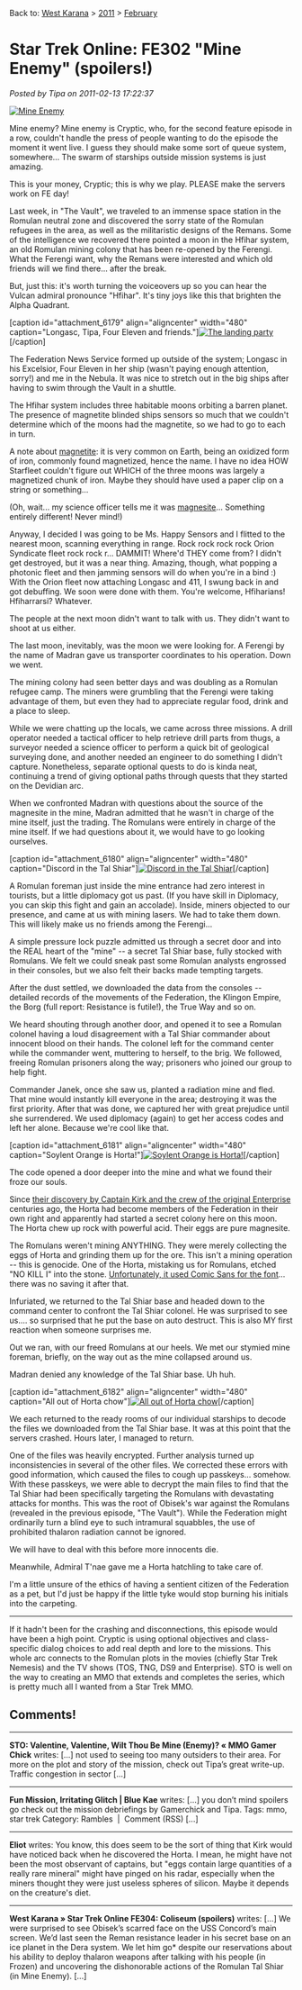 Back to: [West Karana](/posts/westkarana.md) > [2011](/posts/2011/westkarana.md) > [February](./westkarana.md)
# Star Trek Online: FE302 "Mine Enemy" (spoilers!)

*Posted by Tipa on 2011-02-13 17:22:37*

[![](../../../uploads/2011/02/GameClient-2011-02-12-13-58-06-82-480x325.jpg "Mine Enemy")](../../../uploads/2011/02/GameClient-2011-02-12-13-58-06-82.jpg)

Mine enemy? Mine enemy is Cryptic, who, for the second feature episode in a row, couldn't handle the press of people wanting to do the episode the moment it went live. I guess they should make some sort of queue system, somewhere... The swarm of starships outside mission systems is just amazing.

This is your money, Cryptic; this is why we play. PLEASE make the servers work on FE day!

Last week, in "The Vault", we traveled to an immense space station in the Romulan neutral zone and discovered the sorry state of the Romulan refugees in the area, as well as the militaristic designs of the Remans. Some of the intelligence we recovered there pointed a moon in the Hfihar system, an old Romulan mining colony that has been re-opened by the Ferengi. What the Ferengi want, why the Remans were interested and which old friends will we find there... after the break.

But, just this: it's worth turning the voiceovers up so you can hear the Vulcan admiral pronounce "Hfihar". It's tiny joys like this that brighten the Alpha Quadrant.


[caption id="attachment\_6179" align="aligncenter" width="480" caption="Longasc, Tipa, Four Eleven and friends."][![](../../../uploads/2011/02/GameClient-2011-02-12-14-03-57-83-480x384.jpg "The landing party")](../../../uploads/2011/02/GameClient-2011-02-12-14-03-57-83.jpg)[/caption]

The Federation News Service formed up outside of the system; Longasc in his Excelsior, Four Eleven in her ship (wasn't paying enough attention, sorry!) and me in the Nebula. It was nice to stretch out in the big ships after having to swim through the Vault in a shuttle.

The Hfihar system includes three habitable moons orbiting a barren planet. The presence of magnetite blinded ships sensors so much that we couldn't determine which of the moons had the magnetite, so we had to go to each in turn.

A note about [magnetite](http://en.wikipedia.org/wiki/Magnetite): it is very common on Earth, being an oxidized form of iron, commonly found magnetized, hence the name. I have no idea HOW Starfleet couldn't figure out WHICH of the three moons was largely a magnetized chunk of iron. Maybe they should have used a paper clip on a string or something...

(Oh, wait... my science officer tells me it was [magnesite](http://en.wikipedia.org/wiki/Magnesite)... Something entirely different! Never mind!)

Anyway, I decided I was going to be Ms. Happy Sensors and I flitted to the nearest moon, scanning everything in range. Rock rock rock rock Orion Syndicate fleet rock rock r... DAMMIT! Where'd THEY come from? I didn't get destroyed, but it was a near thing. Amazing, though, what popping a photonic fleet and then jamming sensors will do when you're in a bind :) With the Orion fleet now attaching Longasc and 411, I swung back in and got debuffing. We soon were done with them. You're welcome, Hfiharians! Hfiharrarsi? Whatever.

The people at the next moon didn't want to talk with us. They didn't want to shoot at us either.

The last moon, inevitably, was the moon we were looking for. A Ferengi by the name of Madran gave us transporter coordinates to his operation. Down we went.

The mining colony had seen better days and was doubling as a Romulan refugee camp. The miners were grumbling that the Ferengi were taking advantage of them, but even they had to appreciate regular food, drink and a place to sleep.

While we were chatting up the locals, we came across three missions. A drill operator needed a tactical officer to help retrieve drill parts from thugs, a surveyor needed a science officer to perform a quick bit of geological surveying done, and another needed an engineer to do something I didn't capture. Nonetheless, separate optional quests to do is kinda neat, continuing a trend of giving optional paths through quests that they started on the Devidian arc.

When we confronted Madran with questions about the source of the magnesite in the mine, Madran admitted that he wasn't in charge of the mine itself, just the trading. The Romulans were entirely in charge of the mine itself. If we had questions about it, we would have to go looking ourselves.

[caption id="attachment\_6180" align="aligncenter" width="480" caption="Discord in the Tal Shiar"][![](../../../uploads/2011/02/GameClient-2011-02-12-14-22-17-39-480x383.jpg "Discord in the Tal Shiar")](../../../uploads/2011/02/GameClient-2011-02-12-14-22-17-39.jpg)[/caption]

A Romulan foreman just inside the mine entrance had zero interest in tourists, but a little diplomacy got us past. (If you have skill in Diplomacy, you can skip this fight and gain an accolade). Inside, miners objected to our presence, and came at us with mining lasers. We had to take them down. This will likely make us no friends among the Ferengi...

A simple pressure lock puzzle admitted us through a secret door and into the REAL heart of the "mine" -- a secret Tal Shiar base, fully stocked with Romulans. We felt we could sneak past some Romulan analysts engrossed in their consoles, but we also felt their backs made tempting targets.

After the dust settled, we downloaded the data from the consoles -- detailed records of the movements of the Federation, the Klingon Empire, the Borg (full report: Resistance is futile!), the True Way and so on.

We heard shouting through another door, and opened it to see a Romulan colonel having a loud disagreement with a Tal Shiar commander about innocent blood on their hands. The colonel left for the command center while the commander went, muttering to herself, to the brig. We followed, freeing Romulan prisoners along the way; prisoners who joined our group to help fight.

Commander Janek, once she saw us, planted a radiation mine and fled. That mine would instantly kill everyone in the area; destroying it was the first priority. After that was done, we captured her with great prejudice until she surrendered. We used diplomacy (again) to get her access codes and left her alone. Because we're cool like that.

[caption id="attachment\_6181" align="aligncenter" width="480" caption="Soylent Orange is Horta!"][![](../../../uploads/2011/02/GameClient-2011-02-12-14-33-26-25-480x386.jpg "Soylent Orange is Horta!")](../../../uploads/2011/02/GameClient-2011-02-12-14-33-26-25.jpg)[/caption]

The code opened a door deeper into the mine and what we found their froze our souls.

Since [their discovery by Captain Kirk and the crew of the original Enterprise](http://en.wikipedia.org/wiki/The_Devil_in_the_Dark) centuries ago, the Horta had become members of the Federation in their own right and apparently had started a secret colony here on this moon. The Horta chew up rock with powerful acid. Their eggs are pure magnesite.

The Romulans weren't mining ANYTHING. They were merely collecting the eggs of Horta and grinding them up for the ore. This isn't a mining operation -- this is genocide. One of the Horta, mistaking us for Romulans, etched "NO KILL I" into the stone. [Unfortunately, it used Comic Sans for the font](http://observatory.designobserver.com/entry.html?entry=4567)... there was no saving it after that.

Infuriated, we returned to the Tal Shiar base and headed down to the command center to confront the Tal Shiar colonel. He was surprised to see us.... so surprised that he put the base on auto destruct. This is also MY first reaction when someone surprises me.

Out we ran, with our freed Romulans at our heels. We met our stymied mine foreman, briefly, on the way out as the mine collapsed around us.

Madran denied any knowledge of the Tal Shiar base. Uh huh.

[caption id="attachment\_6182" align="aligncenter" width="480" caption="All out of Horta chow"][![](../../../uploads/2011/02/GameClient-2011-02-12-17-45-56-08-480x385.jpg "All out of Horta chow")](../../../uploads/2011/02/GameClient-2011-02-12-17-45-56-08.jpg)[/caption]

We each returned to the ready rooms of our individual starships to decode the files we downloaded from the Tal Shiar base. It was at this point that the servers crashed. Hours later, I managed to return.

One of the files was heavily encrypted. Further analysis turned up inconsistencies in several of the other files. We corrected these errors with good information, which caused the files to cough up passkeys... somehow. With these passkeys, we were able to decrypt the main files to find that the Tal Shiar had been specifically targeting the Romulans with devastating attacks for months. This was the root of Obisek's war against the Romulans (revealed in the previous episode, "The Vault"). While the Federation might ordinarily turn a blind eye to such intramural squabbles, the use of prohibited thalaron radiation cannot be ignored.

We will have to deal with this before more innocents die.

Meanwhile, Admiral T'nae gave me a Horta hatchling to take care of.

I'm a little unsure of the ethics of having a sentient citizen of the Federation as a pet, but I'd just be happy if the little tyke would stop burning his initials into the carpeting.

---

If it hadn't been for the crashing and disconnections, this episode would have been a high point. Cryptic is using optional objectives and class-specific dialog choices to add real depth and lore to the missions. This whole arc connects to the Romulan plots in the movies (chiefly Star Trek Nemesis) and the TV shows (TOS, TNG, DS9 and Enterprise). STO is well on the way to creating an MMO that extends and completes the series, which is pretty much all I wanted from a Star Trek MMO.

## Comments!

---

**STO: Valentine, Valentine, Wilt Thou Be Mine (Enemy)? &laquo; MMO Gamer Chick** writes: [...] not used to seeing too many outsiders to their area. For more on the plot and story of the mission, check out Tipa’s great write-up. Traffic congestion in sector [...]

---

**Fun Mission, Irritating Glitch | Blue Kae** writes: [...] you don’t mind spoilers go check out the mission debriefings by Gamerchick and Tipa. Tags: mmo, star trek Category: Rambles  |  Comment (RSS) [...]

---

**Eliot** writes: You know, this does seem to be the sort of thing that Kirk would have noticed back when he discovered the Horta. I mean, he might have not been the most observant of captains, but "eggs contain large quantities of a really rare mineral" might have pinged on his radar, especially when the miners thought they were just useless spheres of silicon. Maybe it depends on the creature's diet.

---

**West Karana » Star Trek Online FE304: Coliseum (spoilers)** writes: [...] We were surprised to see Obisek’s scarred face on the USS Concord’s main screen. We’d last seen the Reman resistance leader in his secret base on an ice planet in the Dera system. We let him go* despite our reservations about his ability to deploy thalaron weapons after talking with his people (in Frozen) and uncovering the dishonorable actions of the Romulan Tal Shiar (in Mine Enemy). [...]


